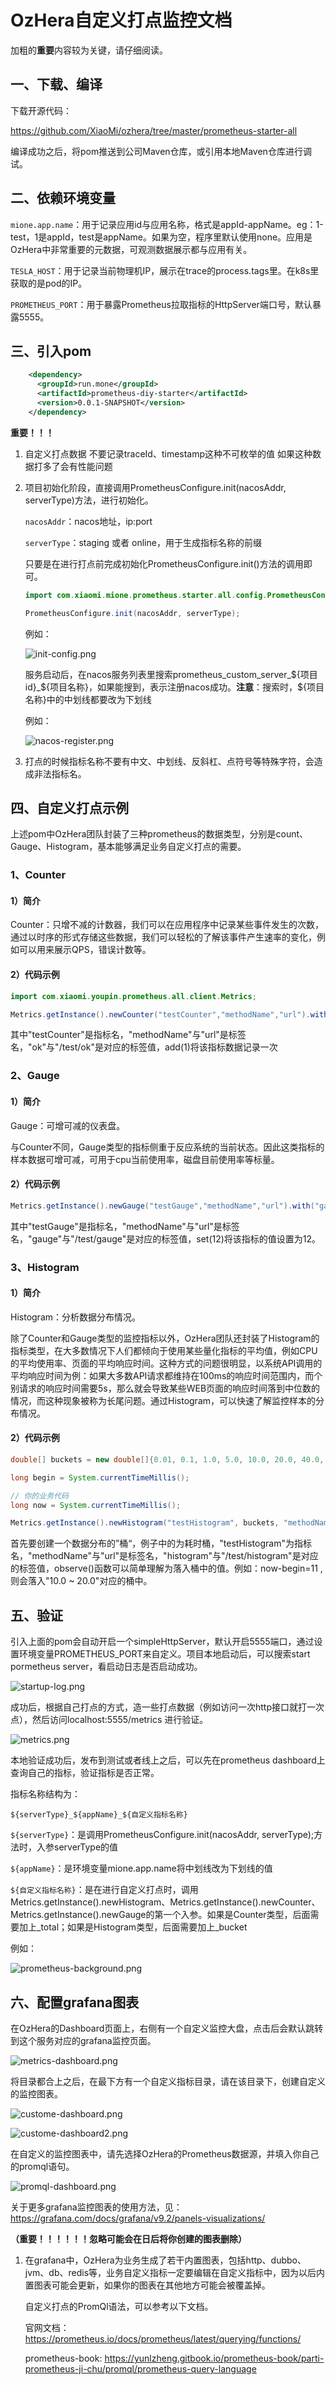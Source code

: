 # OzHera自定义打点监控文档

加粗的**重要**内容较为关键，请仔细阅读。

## 一、下载、编译

下载开源代码：

https://github.com/XiaoMi/ozhera/tree/master/prometheus-starter-all

编译成功之后，将pom推送到公司Maven仓库，或引用本地Maven仓库进行调试。

## 二、依赖环境变量

`mione.app.name`：用于记录应用id与应用名称，格式是appId-appName。eg：1-test，1是appId，test是appName。如果为空，程序里默认使用none。应用是OzHera中非常重要的元数据，可观测数据展示都与应用有关。

`TESLA_HOST`：用于记录当前物理机IP，展示在trace的process.tags里。在k8s里获取的是pod的IP。

`PROMETHEUS_PORT`：用于暴露Prometheus拉取指标的HttpServer端口号，默认暴露5555。

## 三、引入pom

```xml
    <dependency>
      <groupId>run.mone</groupId>
      <artifactId>prometheus-diy-starter</artifactId>
      <version>0.0.1-SNAPSHOT</version>
    </dependency>
```

**重要！！！**

1. 自定义打点数据 不要记录traceId、timestamp这种不可枚举的值 如果这种数据打多了会有性能问题

2. 项目初始化阶段，直接调用PrometheusConfigure.init(nacosAddr, serverType)方法，进行初始化。

    `nacosAddr`：nacos地址，ip:port
    
    `serverType`：staging 或者 online，用于生成指标名称的前缀
    
    只要是在进行打点前完成初始化PrometheusConfigure.init()方法的调用即可。
    
    ```java
    import com.xiaomi.mione.prometheus.starter.all.config.PrometheusConfigure;
    
    PrometheusConfigure.init(nacosAddr, serverType);
    ```

    例如：
    
    ![init-config.png](images%2Finit-config.png)
    
    服务启动后，在nacos服务列表里搜索prometheus_custom_server_${项目id}_${项目名称}，如果能搜到，表示注册nacos成功。**注意**：搜索时，${项目名称}中的中划线都要改为下划线
    
    例如：
    
    ![nacos-register.png](images/nacos-register.png)

3. 打点的时候指标名称不要有中文、中划线、反斜杠、点符号等特殊字符，会造成非法指标名。

## 四、自定义打点示例

上述pom中OzHera团队封装了三种prometheus的数据类型，分别是count、Gauge、Histogram，基本能够满足业务自定义打点的需要。

### 1、Counter

#### 1）简介

Counter：只增不减的计数器，我们可以在应用程序中记录某些事件发生的次数，通过以时序的形式存储这些数据，我们可以轻松的了解该事件产生速率的变化，例如可以用来展示QPS，错误计数等。

#### 2）代码示例

```java
import com.xiaomi.youpin.prometheus.all.client.Metrics;

Metrics.getInstance().newCounter("testCounter","methodName","url").with("ok","/test/ok").add(1, "ok","/test/ok");
```

其中"testCounter"是指标名，"methodName"与"url"是标签名，"ok"与"/test/ok"是对应的标签值，add(1)将该指标数据记录一次

### 2、Gauge

#### 1）简介

Gauge：可增可减的仪表盘。

与Counter不同，Gauge类型的指标侧重于反应系统的当前状态。因此这类指标的样本数据可增可减，可用于cpu当前使用率，磁盘目前使用率等标量。

#### 2）代码示例

```java
Metrics.getInstance().newGauge("testGauge","methodName","url").with("gauge","/test/gauge").set(12, "gauge","/test/gauge")
```

其中"testGauge"是指标名，"methodName"与"url"是标签名，"gauge"与"/test/gauge"是对应的标签值，set(12)将该指标的值设置为12。

### 3、Histogram

#### 1）简介

Histogram：分析数据分布情况。

除了Counter和Gauge类型的监控指标以外，OzHera团队还封装了Histogram的指标类型，在大多数情况下人们都倾向于使用某些量化指标的平均值，例如CPU的平均使用率、页面的平均响应时间。这种方式的问题很明显，以系统API调用的平均响应时间为例：如果大多数API请求都维持在100ms的响应时间范围内，而个别请求的响应时间需要5s，那么就会导致某些WEB页面的响应时间落到中位数的情况，而这种现象被称为长尾问题。通过Histogram，可以快速了解监控样本的分布情况。

#### 2）代码示例

```java
double[] buckets = new double[]{0.01, 0.1, 1.0, 5.0, 10.0, 20.0, 40.0, 80.0, 200.0, 300.0, 400.0, 600.0, 800.0, 1000.0,2000.0,3000.0};

long begin = System.currentTimeMillis();

// 你的业务代码
long now = System.currentTimeMillis();

Metrics.getInstance().newHistogram("testHistogram", buckets, "methodName","url").with("histogram","/test/histogram").observe(now-begin, "histogram","/test/histogram");
```

首先要创建一个数据分布的”桶“，例子中的为耗时桶，"testHistogram"为指标名，"methodName"与"url"是标签名，"histogram"与"/test/histogram"是对应的标签值，observe()函数可以简单理解为落入桶中的值。例如：now-begin=11  ,则会落入"10.0 ~ 20.0"对应的桶中。

## 五、验证

引入上面的pom会自动开启一个simpleHttpServer，默认开启5555端口，通过设置环境变量PROMETHEUS_PORT来自定义。项目本地启动后，可以搜索start pormetheus server，看启动日志是否启动成功。

![startup-log.png](images%2Fstartup-log.png)

成功后，根据自己打点的方式，造一些打点数据（例如访问一次http接口就打一次点），然后访问localhost:5555/metrics 进行验证。

![metrics.png](images%2Fmetrics.png)

本地验证成功后，发布到测试或者线上之后，可以先在prometheus dashboard上查询自己的指标，验证指标是否正常。

指标名称结构为：

`${serverType}_${appName}_${自定义指标名称}`

`${serverType}`：是调用PrometheusConfigure.init(nacosAddr, serverType);方法时，入参serverType的值

`${appName}`：是环境变量mione.app.name将中划线改为下划线的值

`${自定义指标名称}`：是在进行自定义打点时，调用Metrics.getInstance().newHistogram、Metrics.getInstance().newCounter、Metrics.getInstance().newGauge的第一个入参。如果是Counter类型，后面需要加上_total；如果是Histogram类型，后面需要加上_bucket

例如：

![prometheus-background.png](images%2Fprometheus-background.png)

## 六、配置grafana图表

在OzHera的Dashboard页面上，右侧有一个自定义监控大盘，点击后会默认跳转到这个服务对应的grafana监控页面。

![metrics-dashboard.png](images%2Fmetrics-dashboard.png)

将目录都合上之后，在最下方有一个自定义指标目录，请在该目录下，创建自定义的监控图表。

![custome-dashboard.png](images%2Fcustome-dashboard.png)

![custome-dashboard2.png](images%2Fcustome-dashboard2.png)

在自定义的监控图表中，请先选择OzHera的Prometheus数据源，并填入你自己的promql语句。

![promql-dashboard.png](images%2Fpromql-dashboard.png)

关于更多grafana监控图表的使用方法，见：https://grafana.com/docs/grafana/v9.2/panels-visualizations/

**（重要！！！！！！忽略可能会在日后将你创建的图表删除）**

1. 在grafana中，OzHera为业务生成了若干内置图表，包括http、dubbo、jvm、db、redis等，业务自定义指标一定要编辑在自定义指标中，因为以后内置图表可能会更新，如果你的图表在其他地方可能会被覆盖掉。

   自定义打点的PromQl语法，可以参考以下文档。
   
   官网文档：https://prometheus.io/docs/prometheus/latest/querying/functions/
   
   prometheus-book:  https://yunlzheng.gitbook.io/prometheus-book/parti-prometheus-ji-chu/promql/prometheus-query-language